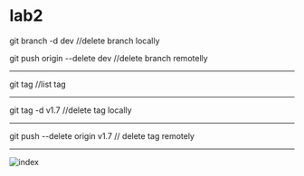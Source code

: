 # lab2

git branch -d dev     //delete branch locally


git push origin --delete dev   //delete branch remotelly 

-----------------------------------------------------------------------------------------------------------------------------------------------------------------

git tag      //list tag

------------------------------------------------------------------------------------------------------------------------------------------------------------------

git tag -d v1.7         //delete tag locally 

------------------------------------------------------------------------------------------------------------------------------------------------------------------

git push --delete origin v1.7          // delete tag remotely

-----------------------------------------------------------------------------------------------------------------------------------------------------------------


![index](https://user-images.githubusercontent.com/39139695/147875618-c1ef3300-a1d7-458e-aaec-f6800d950693.png)
